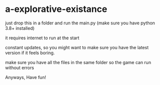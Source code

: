 # a-explorative-existance
just drop this in a folder and run the main.py (make sure you have python 3.8+ installed)

it requires internet to run at the start

constant updates, so you might want to make sure you have the latest version if it feels boring.

make sure you have all the files in the same folder so the game can run without errors

Anyways, Have fun!
